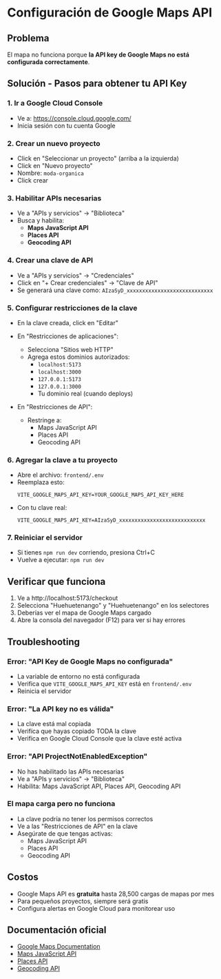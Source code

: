 # Configuración de Google Maps API

## Problema
El mapa no funciona porque **la API key de Google Maps no está configurada correctamente**.

## Solución - Pasos para obtener tu API Key

### 1. Ir a Google Cloud Console
- Ve a: https://console.cloud.google.com/
- Inicia sesión con tu cuenta Google

### 2. Crear un nuevo proyecto
- Click en "Seleccionar un proyecto" (arriba a la izquierda)
- Click en "Nuevo proyecto"
- Nombre: `moda-organica`
- Click crear

### 3. Habilitar APIs necesarias
- Ve a "APIs y servicios" → "Biblioteca"
- Busca y habilita:
  - **Maps JavaScript API**
  - **Places API**
  - **Geocoding API**

### 4. Crear una clave de API
- Ve a "APIs y servicios" → "Credenciales"
- Click en "+ Crear credenciales" → "Clave de API"
- Se generará una clave como: `AIzaSyD_xxxxxxxxxxxxxxxxxxxxxxxxxxxx`

### 5. Configurar restricciones de la clave
- En la clave creada, click en "Editar"
- En "Restricciones de aplicaciones":
  - Selecciona "Sitios web HTTP"
  - Agrega estos dominios autorizados:
    - `localhost:5173`
    - `localhost:3000`
    - `127.0.0.1:5173`
    - `127.0.0.1:3000`
    - Tu dominio real (cuando deploys)

- En "Restricciones de API":
  - Restringe a:
    - Maps JavaScript API
    - Places API
    - Geocoding API

### 6. Agregar la clave a tu proyecto
- Abre el archivo: `frontend/.env`
- Reemplaza esto:
  ```
  VITE_GOOGLE_MAPS_API_KEY=YOUR_GOOGLE_MAPS_API_KEY_HERE
  ```
- Con tu clave real:
  ```
  VITE_GOOGLE_MAPS_API_KEY=AIzaSyD_xxxxxxxxxxxxxxxxxxxxxxxxxxxx
  ```

### 7. Reiniciar el servidor
- Si tienes `npm run dev` corriendo, presiona Ctrl+C
- Vuelve a ejecutar: `npm run dev`

## Verificar que funciona
1. Ve a http://localhost:5173/checkout
2. Selecciona "Huehuetenango" y "Huehuetenango" en los selectores
3. Deberías ver el mapa de Google Maps cargado
4. Abre la consola del navegador (F12) para ver si hay errores

## Troubleshooting

### Error: "API Key de Google Maps no configurada"
- La variable de entorno no está configurada
- Verifica que `VITE_GOOGLE_MAPS_API_KEY` está en `frontend/.env`
- Reinicia el servidor

### Error: "La API key no es válida"
- La clave está mal copiada
- Verifíca que hayas copiado TODA la clave
- Verifica en Google Cloud Console que la clave esté activa

### Error: "API ProjectNotEnabledException"
- No has habilitado las APIs necesarias
- Ve a "APIs y servicios" → "Biblioteca"
- Habilita: Maps JavaScript API, Places API, Geocoding API

### El mapa carga pero no funciona
- La clave podría no tener los permisos correctos
- Ve a las "Restricciones de API" en la clave
- Asegúrate de que tengas activas:
  - Maps JavaScript API
  - Places API
  - Geocoding API

## Costos
- Google Maps API es **gratuita** hasta 28,500 cargas de mapas por mes
- Para pequeños proyectos, siempre será gratis
- Configura alertas en Google Cloud para monitorear uso

## Documentación oficial
- [Google Maps Documentation](https://developers.google.com/maps/documentation)
- [Maps JavaScript API](https://developers.google.com/maps/documentation/javascript)
- [Places API](https://developers.google.com/maps/documentation/places/web-service)
- [Geocoding API](https://developers.google.com/maps/documentation/geocoding/overview)
